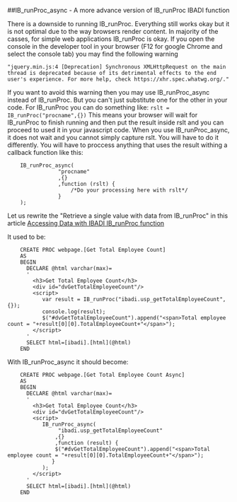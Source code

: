 ##IB_runProc_async - A more advance version of IB_runProc IBADI function

There is a downside to running IB_runProc. Everything still works okay but it is not optimal due to the way browsers render content. In majority of the casses, for simple web applications IB_runProc is okay. If you open the console in the developer tool in your browser (F12 for google Chrome and select the console tab) you may find the following warning 
```
"jquery.min.js:4 [Deprecation] Synchronous XMLHttpRequest on the main thread is deprecated because of its detrimental effects to the end user's experience. For more help, check https://xhr.spec.whatwg.org/."
```
If you want to avoid this warning then you may use IB_runProc_async instead of IB_runProc. But you can't just substitute one for the other in your code. For IB_runProc you can do something like: 
```rslt = IB_runProc("procname",{})``` 
This means your browser will wait for IB_runProc to finish running and then put the result inside rslt and you can proceed to used it in your javascript code. When you use IB_runProc_async, it does not wait and you cannot simply capture rslt. You will have to do it differently. You will have to proccess anything that uses the result withing a callback function like this:
```
    IB_runProc_async(
                "procname"
                ,{}
                ,function (rslt) {
                    /*Do your processing here with rslt*/	
                }
    ); 
```	
	
Let us rewrite the "Retrieve a single value with data from IB_runProc" in this article <a href='https://samuelaina.github.io/IBADI-DOCS/Accessing_Data_with_IBADI_IB_runProc_function.html'>Accessing Data with IBADI IB_runProc function</a>

It used to be:
```
	CREATE PROC webpage.[Get Total Employee Count]
	AS
	BEGIN
	  DECLARE @html varchar(max)=
	  '
		<h3>Get Total Employee Count</h3>
		<div id="dvGetTotalEmployeeCount"/>
		<script>
		   var result = IB_runProc("ibadi.usp_getTotalEmployeeCount",{});
		   console.log(result);
		   $("#dvGetTotalEmployeeCount").append("<span>Total employee count = "+result[0][0].TotalEmployeeCount+"</span>");
		</script>
	  '
	  SELECT html=[ibadi].[html](@html)  
	END
```

With IB_runProc_async it should become:

```
	CREATE PROC webpage.[Get Total Employee Count Async]
	AS
	BEGIN
	  DECLARE @html varchar(max)=
	  '
		<h3>Get Total Employee Count</h3>
		<div id="dvGetTotalEmployeeCount"/>
		<script>
		   IB_runProc_async(
				"ibadi.usp_getTotalEmployeeCount"
			   ,{}
			   ,function (result) {
			   $("#dvGetTotalEmployeeCount").append("<span>Total employee count = "+result[0][0].TotalEmployeeCount+"</span>");
			  }
		   ); 	   
		</script>
	  '
	  SELECT html=[ibadi].[html](@html)  
	END
```

